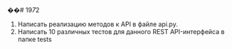 ��#   1 9 _ 7 _ 2 
1. Написать реализацию методов к API в файле api.py.
2. Написать 10 различных тестов для данного REST API-интерфейса в папке tests 
 
